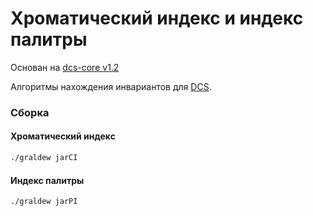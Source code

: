 # Хроматический индекс и индекс палитры
Основан на [dcs-core v1.2](https://github.com/DmitriyTSt/dcs-core/releases/tag/1.2)

Алгоритмы нахождения инвариантов для [DCS](https://github.com/DmitriyTSt/distributed-computation-system).

### Сборка
#### Хроматический индекс
```bash
./graldew jarCI
```
#### Индекс палитры
```bash
./graldew jarPI
```
